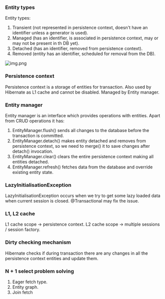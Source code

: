### Entity types
Entity types:
1. Transient (not represented in persistence context, doesn't have an identifier unless a generator is used).
2. Managed (has an identifier, is associated in persistence context, may or may not be present in th DB yet).
3. Detached (has an identifier, removed from persistence context).
4. Removed (entity has an identifier, scheduled for removal from the DB).

![img.png](https://i.stack.imgur.com/CpfAe.png)

### Persistence context
Persistence context is a storage of entities for transaction. Also used by Hibernate as L1 cache and cannot be disabled. Managed by Entity manager.

### Entity manager
Entity manager is an interface which provides operations with entities. Apart from CRUD operations it has:
1. EntityManager.flush() sends all changes to the database before the transaction is committed.
2. EntityManager.detach() makes entity detached and removes from persistence context, so we need to merge() it to save changes after detach() invocation.
3. EntityManager.clear() clears the entire persistence context making all entities detached.
4. EntityManager.refresh() fetches data from the database and override existing entity state.

### LazyInitialisationException
LazyInitialisationException occurs when we try to get some lazy loaded data when current session is closed. @Transactional may fix the issue.

### L1, L2 cache
L1 cache scope -> persistence context.
L2 cache scope -> multiple sessions / session factory.

### Dirty checking mechanism
Hibernate checks if during transaction there are any changes in all the persistence context entities and update them.

### N + 1 select problem solving
1. Eager fetch type.
2. Entity graph.
3. Join fetch